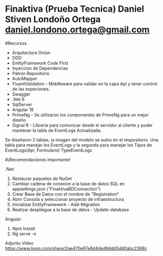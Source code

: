 # Finaktiva (Prueba Tecnica) Daniel Stiven Londoño Ortega daniel.londono.ortega@gmail.com

#Recursos

- Arquitectura Onion
- DDD
- EntityFramework Code First
- Inyeccion de Dependencias
- Patron Repositorio
- AutoMapper
- FluentValidation - Middleware para validar en la capa Api y tener control de las expeciones.
- Swagger
- .Net 6
- SqlServer
- Angular 18
- PrimeNg - Se utilizaron los componentes de PrimeNg para un mejor diseño
- Signal R - Libreria para comunicar desde el servidor al cliente y poder mantener la tabla de EventLogs Actualizada.

Se diseñaron 2 tablas, la imagen del modelo se subio en el respositorio. 
Una tabla para manejar los EventLogs y la segunda para manejar los Tipos de EventLogs(Api, Formulario) TypeEventLogs

#¡Recomendaciones Importante!

.Net:

1. Restaurar paquetes de NuGet
2. Cambiar cadena de conexion a la base de datos SQL en appsettings.json ("FinaktivaBDConnection")
3. Crear Base de Datos con el nombre de "Registration"
4. Abrir Consola y seleccionar proyecto de infraestructura
5. Inicializar EntityFramework - Add-Migration
6. Realizar despliegue a la base de datos - Update-database

Angular:

1. Npm Install
2. Ng serve -o

Adjunto Video 
https://www.loom.com/share/2ae470e67e8d4ded9ddd5d40abc2368c
